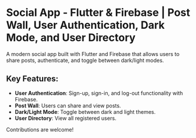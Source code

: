 # Social App - Flutter & Firebase | Post Wall, User Authentication, Dark Mode, and User Directory

A modern social app built with Flutter and Firebase that allows users to share posts, authenticate, and toggle between dark/light modes.

## Key Features:
- **User Authentication**: Sign-up, sign-in, and log-out functionality with Firebase.
- **Post Wall**: Users can share and view posts.
- **Dark/Light Mode**: Toggle between dark and light themes.
- **User Directory**: View all registered users.

Contributions are welcome!
